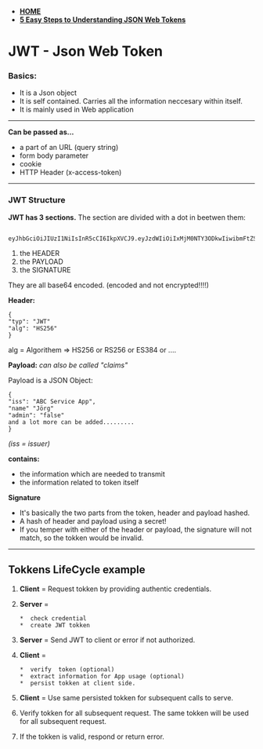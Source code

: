 
* [**HOME**](../index.md)
* [**5 Easy Steps to Understanding JSON Web Tokens**](https://medium.com/vandium-software/5-easy-steps-to-understanding-json-web-tokens-jwt-1164c0adfcec)


# JWT - Json Web Token

###  Basics:

* It is a Json object
* It is self contained. Carries all the information neccesary within itself.
* It is mainly used in Web application

___


**Can be passed as...**

* a part of an URL (query string)
* form body parameter
* cookie
* HTTP Header (x-access-token)

___

### JWT Structure

**JWT has 3 sections.**
The section are divided with a dot in beetwen them:

        eyJhbGciOiJIUzI1NiIsInR5cCI6IkpXVCJ9.eyJzdWIiOiIxMjM0NTY3ODkwIiwibmFtZSI6IkpvaG4gRG9lIiwiaWF0IjoxNTE2MjM5MDIyfQ.SflKxwRJSMeKKF2QT4fwpMeJf36POk6yJV_adQssw5c


1. the HEADER
2. the PAYLOAD
3. the SIGNATURE

They are all base64 encoded. (encoded and not encrypted!!!!)

**Header:**

    {
    "typ": "JWT"
    "alg": "HS256"
    }
    
alg = Algorithem => HS256 or RS256 or ES384 or ....  

**Payload:** _can also be called "claims"_

Payload is a JSON Object:


    {
    "iss": "ABC Service App",
    "name" "Jörg"
    "admin": "false"
    and a lot more can be added.........
    }
    
_(iss = issuer)_

**contains:** 
* the information which are needed to transmit
* the information related to token itself


**Signature**

* It's basically the two parts from the token, header and payload hashed.
* A hash of header and payload using a secret!
* If you temper with either of the header or payload, the signature will not match, so the tokken would be invalid.


_____

## Tokkens LifeCycle example

1. **Client** = Request tokken by providing authentic credentials.

2. **Server** = 

       *  check credential 
       *  create JWT tokken
       
3. **Server** = Send JWT to client or error if not authorized.

4. **Client** = 

       *  verify  token (optional)
       *  extract information for App usage (optional)
       *  persist tokken at client side.

5. **Client** = Use same persisted tokken for subsequent calls to serve.

6. Verify tokken for all subsequent request. The same tokken will be used for all subsequent request.

7. If the tokken is valid, respond or return error.







